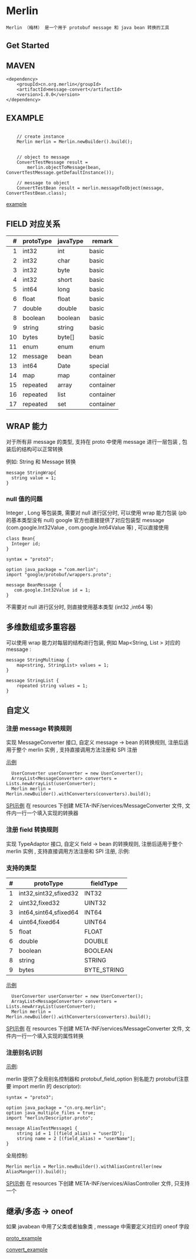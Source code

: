 # Merlin
 
    Merlin （梅林） 是一个用于 protobuf message 和 java bean 转换的工具       
    
    
## Get Started    

## MAVEN

```
<dependency>
    <groupId>cn.org.merlin</groupId>
    <artifactId>message-convert</artifactId>
    <version>1.0.0</version>
</dependency>
```

## EXAMPLE

```

    // create instance
    Merlin merlin = Merlin.newBuilder().build();
    
    
    // object to message
    ConvertTestMessage result =
        merlin.objectToMessage(bean, ConvertTestMessage.getDefaultInstance());

    // message to object
    ConvertTestBean result = merlin.messageToObject(message, ConvertTestBean.class);

```

[example](./src/test/java/com.merlin/ConverterTest.java)

## FIELD 对应关系
    
| #    |   protoType  | javaType | remark    |
| ---: |--------------| -------- |-----------|
| 1    |  int32       |   int    | basic     | 
| 2    |  int32       |   char   | basic     | 
| 3    |  int32       |   byte   | basic     | 
| 4    |  int32       |   short  | basic     |  
| 5    |  int64       |   long   | basic     | 
| 6    |  float       |   float  | basic     | 
| 7    |  double      |   double | basic     | 
| 8    |  boolean     |   boolean| basic     | 
| 9    |  string      |   string | basic     | 
| 10   |  bytes       |   byte[] | basic     |
| 11   |  enum        |   enum   | enum      |  
| 12   |  message     |   bean   | bean      |
| 13   |  int64       |   Date   | special   |  
| 14   |  map         |   map    | container |  
| 15   |  repeated    |   array  | container |  
| 16   |  repeated    |   list   | container |  
| 17   |  repeated    |   set    | container |  

## WRAP 能力

对于所有非 message 的类型, 支持在 proto 中使用 message 进行一层包装 , 包装后的结构可以正常转换

例如: String 和 Message 转换

```
message StringWrap{
  string value = 1;
}
```
   
### null 值的问题

Integer , Long 等包装类, 需要对 null 进行区分时, 可以使用 wrap 能力包装 (pb 的基本类型没有 null)
google 官方也直接提供了对应包装型 message (com.google.Int32Value , com.google.Int64Value 等) , 可以直接使用    



```
class Bean{
  Integer id;
}
```

```
syntax = "proto3";

option java_package = "com.merlin";
import "google/protobuf/wrappers.proto";

message BeanMessage {
   com.google.Int32Value id = 1;
}

```

不需要对 null 进行区分时, 则直接使用基本类型 (int32 ,int64 等) 

## 多维数组或多重容器

可以使用 wrap 能力对每层的结构进行包装,  例如 Map<String, List<String> >  对应的 message :

```
message StringMultimap {
    map<string, StringList> values = 1;
}

message StringList {
    repeated string values = 1;
}
``` 

## 自定义

### 注册 message 转换规则

实现 MessageConverter 接口, 自定义 message -> bean 的转换规则, 注册后适用于整个 merlin 实例 , 支持直接调用方法注册和 SPI 注册

[示例](./src/test/java/cn.org.merlin/userdefine/UserConverter.java)

```
  UserConverter userConverter = new UserConverter();
  ArrayList<MessageConverter> converters = Lists.newArrayList(userConverter);
  Merlin merlin = Merlin.newBuilder().withConverters(converters).build();
```

[SPI示例](./src/test/resources/META-INF/services/cn.org.merlin.api.MessageConverter) 
在 resources 下创建 META-INF/services/MessageConverter 文件, 文件内一行一个填入实现的转换器

### 注册 field 转换规则

实现 TypeAdaptor 接口, 自定义 field -> bean 的转换规则, 注册后适用于整个 merlin 实例 , 支持直接调用方法注册和 SPI 注册, 示例:

###  支持的类型

| #    |   protoType  | fieldType |
| ---: |--------------| -------- |
| 1    |  int32,sint32,sfixed32 |   INT32    | 
| 2    |  uint32,fixed32|   UINT32   | 
| 3    |  int64,sint64,sfixed64     |   INT64   | 
| 4    |  uint64,fixed64       |   UINT64  | 
| 5    |  float       |   FLOAT   | 
| 6    |  double       |   DOUBLE  | 
| 7    |  boolean      |   BOOLEAN | 
| 8    |  string       |   STRING  | 
| 9    |  bytes      |   BYTE_STRING | 


[示例](./src/test/java/cn.org.merlin/UserDefineAdaptorTest.java)

```
  UserConverter userConverter = new UserConverter();
  ArrayList<MessageConverter> converters = Lists.newArrayList(userConverter);
  Merlin merlin = Merlin.newBuilder().withConverters(converters).build();
```

[SPI示例](./src/test/resources/META-INF/services/cn.org.merlin.api.TypeAdaptor) 
在 resources 下创建 META-INF/services/MessageConverter 文件, 文件内一行一个填入实现的属性转换


### 注册别名识别



[示例](./src/test/java/cn.org.merlin/ProtoAliasTest.java):


merlin 提供了全局别名控制器和 protobuf_field_option 别名能力
protobuf(注意要 import merlin 的 descriptor):
```
syntax = "proto3";

option java_package = "cn.org.merlin";
option java_multiple_files = true;
import "merlin/Descriptor.proto";

message AliasTestMessage1 {
    string id = 1 [(field_alias) = "userID"];
    string name = 2 [(field_alias) = "userName"];
}
```

全局控制:

```
Merlin merlin = Merlin.newBuilder().withAliasController(new AliasManger()).build();
```

[SPI示例](./src/test/resources/META-INF/services/cn.org.merlin.api.AliasController) 
在 resources 下创建 META-INF/services/AliasController 文件, 只支持一个


## 继承/多态 -> oneof

如果 javabean 中用了父类或者抽象类 , message 中需要定义对应的 oneof 字段


[proto_example](./prototest/test/OneofTest.proto)

[convert_example](./src/test/java/cn.org.merlin/OneofTypeTest.java)


















